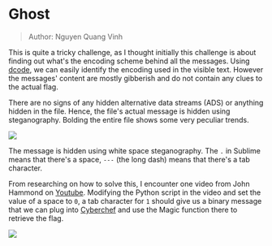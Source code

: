 # Ghost
> Author: Nguyen Quang Vinh

This is quite a tricky challenge, as I thought initially this challenge is about finding out what's the encoding scheme behind all the messages. Using [dcode](https://www.dcode.fr/cipher-identifier), we can easily identify the encoding used in the visible text. However the messages' content are mostly gibberish and do not contain any clues to the actual flag.

There are no signs of any hidden alternative data streams (ADS) or anything hidden in the file. Hence, the file's actual message is hidden using steganography. Bolding the entire file shows some very peculiar trends.

<img src="https://i.imgur.com/mmylIYO.png">

The message is hidden using white space steganography. The `.` in Sublime means that there's a space, `---` (the long dash) means that there's a tab character.

From researching on how to solve this, I encounter one video from John Hammond on [Youtube](https://www.youtube.com/watch?v=guJX2s6eB_4). Modifying the Python script in the video and set the value of a space to `0`, a tab character for `1` should give us a binary message that we can plug into [Cyberchef](https://gchq.github.io/CyberChef) and use the Magic function there to retrieve the flag.

<img src="https://i.imgur.com/X3iiWat.png">